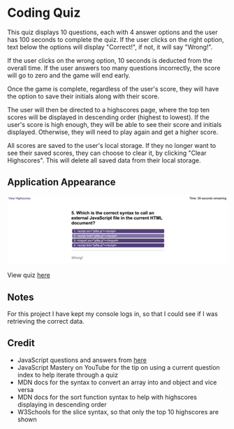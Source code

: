 # Coding Quiz

This quiz displays 10 questions, each with 4 answer options and the user has 100 seconds to complete the quiz. If the user clicks on the right option, text below the options will display "Correct!", if not, it will say "Wrong!".

If the user clicks on the wrong option, 10 seconds is deducted from the overall time. If the user answers too many questions incorrectly, the score will go to zero and the game will end early.

Once the game is complete, regardless of the user's score, they will have the option to save their initials along with their score.

The user will then be directed to a highscores page, where the top ten scores will be displayed in descending order (highest to lowest). If the user's score is high enough, they will be able to see their score and initials displayed. Otherwise, they will need to play again and get a higher score.

All scores are saved to the user's local storage. If they no longer want to see their saved scores, they can choose to clear it, by clicking "Clear Highscores". This will delete all saved data from their local storage.

## Application Appearance

![Quiz](assets/images/coding-quiz.png)

View quiz [here](https://leannecodes.github.io/coding-quiz/index.html)

## Notes
For this project I have kept my console logs in, so that I could see if I was retrieving the correct data. 

## Credit
- JavaScript questions and answers from [here](https://www.includehelp.com/mcq/javascript-multiple-choice-questions-mcqs.aspx#google_vignette)
- JavaScript Mastery on YouTube for the tip on using a current question index to help iterate through a quiz
- MDN docs for the syntax to convert an array into and object and vice versa
- MDN docs for the sort function syntax to help with highscores displaying in descending order
- W3Schools for the slice syntax, so that only the top 10 highscores are shown
